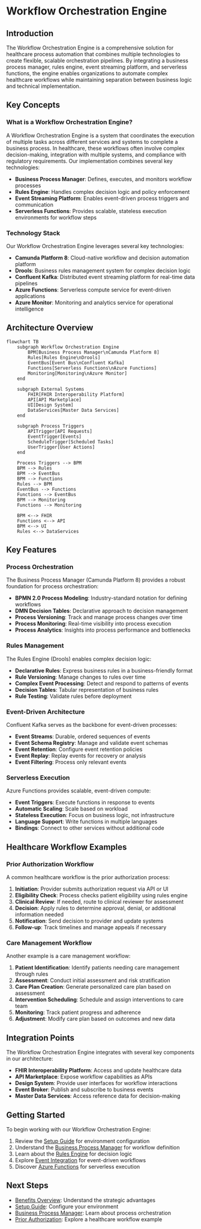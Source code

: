 # Workflow Orchestration Engine

## Introduction

The Workflow Orchestration Engine is a comprehensive solution for healthcare process automation that combines multiple technologies to create flexible, scalable orchestration pipelines. By integrating a business process manager, rules engine, event streaming platform, and serverless functions, the engine enables organizations to automate complex healthcare workflows while maintaining separation between business logic and technical implementation.

## Key Concepts

### What is a Workflow Orchestration Engine?

A Workflow Orchestration Engine is a system that coordinates the execution of multiple tasks across different services and systems to complete a business process. In healthcare, these workflows often involve complex decision-making, integration with multiple systems, and compliance with regulatory requirements. Our implementation combines several key technologies:

- **Business Process Manager**: Defines, executes, and monitors workflow processes
- **Rules Engine**: Handles complex decision logic and policy enforcement
- **Event Streaming Platform**: Enables event-driven process triggers and communication
- **Serverless Functions**: Provides scalable, stateless execution environments for workflow steps

### Technology Stack

Our Workflow Orchestration Engine leverages several key technologies:

- **Camunda Platform 8**: Cloud-native workflow and decision automation platform
- **Drools**: Business rules management system for complex decision logic
- **Confluent Kafka**: Distributed event streaming platform for real-time data pipelines
- **Azure Functions**: Serverless compute service for event-driven applications
- **Azure Monitor**: Monitoring and analytics service for operational intelligence

## Architecture Overview

```mermaid
flowchart TB
    subgraph Workflow Orchestration Engine
        BPM[Business Process Manager\nCamunda Platform 8]
        Rules[Rules Engine\nDrools]
        EventBus[Event Bus\nConfluent Kafka]
        Functions[Serverless Functions\nAzure Functions]
        Monitoring[Monitoring\nAzure Monitor]
    end
    
    subgraph External Systems
        FHIR[FHIR Interoperability Platform]
        API[API Marketplace]
        UI[Design System]
        DataServices[Master Data Services]
    end
    
    subgraph Process Triggers
        APITrigger[API Requests]
        EventTrigger[Events]
        ScheduleTrigger[Scheduled Tasks]
        UserTrigger[User Actions]
    end
    
    Process Triggers --> BPM
    BPM --> Rules
    BPM --> EventBus
    BPM --> Functions
    Rules --> BPM
    EventBus --> Functions
    Functions --> EventBus
    BPM --> Monitoring
    Functions --> Monitoring
    
    BPM <--> FHIR
    Functions <--> API
    BPM <--> UI
    Rules <--> DataServices
```

## Key Features

### Process Orchestration

The Business Process Manager (Camunda Platform 8) provides a robust foundation for process orchestration:

- **BPMN 2.0 Process Modeling**: Industry-standard notation for defining workflows
- **DMN Decision Tables**: Declarative approach to decision management
- **Process Versioning**: Track and manage process changes over time
- **Process Monitoring**: Real-time visibility into process execution
- **Process Analytics**: Insights into process performance and bottlenecks

### Rules Management

The Rules Engine (Drools) enables complex decision logic:

- **Declarative Rules**: Express business rules in a business-friendly format
- **Rule Versioning**: Manage changes to rules over time
- **Complex Event Processing**: Detect and respond to patterns of events
- **Decision Tables**: Tabular representation of business rules
- **Rule Testing**: Validate rules before deployment

### Event-Driven Architecture

Confluent Kafka serves as the backbone for event-driven processes:

- **Event Streams**: Durable, ordered sequences of events
- **Event Schema Registry**: Manage and validate event schemas
- **Event Retention**: Configure event retention policies
- **Event Replay**: Replay events for recovery or analysis
- **Event Filtering**: Process only relevant events

### Serverless Execution

Azure Functions provides scalable, event-driven compute:

- **Event Triggers**: Execute functions in response to events
- **Automatic Scaling**: Scale based on workload
- **Stateless Execution**: Focus on business logic, not infrastructure
- **Language Support**: Write functions in multiple languages
- **Bindings**: Connect to other services without additional code

## Healthcare Workflow Examples

### Prior Authorization Workflow

A common healthcare workflow is the prior authorization process:

1. **Initiation**: Provider submits authorization request via API or UI
2. **Eligibility Check**: Process checks patient eligibility using rules engine
3. **Clinical Review**: If needed, route to clinical reviewer for assessment
4. **Decision**: Apply rules to determine approval, denial, or additional information needed
5. **Notification**: Send decision to provider and update systems
6. **Follow-up**: Track timelines and manage appeals if necessary

### Care Management Workflow

Another example is a care management workflow:

1. **Patient Identification**: Identify patients needing care management through rules
2. **Assessment**: Conduct initial assessment and risk stratification
3. **Care Plan Creation**: Generate personalized care plan based on assessment
4. **Intervention Scheduling**: Schedule and assign interventions to care team
5. **Monitoring**: Track patient progress and adherence
6. **Adjustment**: Modify care plan based on outcomes and new data

## Integration Points

The Workflow Orchestration Engine integrates with several key components in our architecture:

- **FHIR Interoperability Platform**: Access and update healthcare data
- **API Marketplace**: Expose workflow capabilities as APIs
- **Design System**: Provide user interfaces for workflow interactions
- **Event Broker**: Publish and subscribe to business events
- **Master Data Services**: Access reference data for decision-making

## Getting Started

To begin working with our Workflow Orchestration Engine:

1. Review the [Setup Guide](setup-guide.md) for environment configuration
2. Understand the [Business Process Manager](../02-core-functionality/business-process-manager.md) for workflow definition
3. Learn about the [Rules Engine](../02-core-functionality/rules-engine.md) for decision logic
4. Explore [Event Integration](../02-core-functionality/event-integration.md) for event-driven workflows
5. Discover [Azure Functions](../02-core-functionality/azure-functions.md) for serverless execution

## Next Steps

- [Benefits Overview](benefits-overview.md): Understand the strategic advantages
- [Setup Guide](setup-guide.md): Configure your environment
- [Business Process Manager](../02-core-functionality/business-process-manager.md): Learn about process orchestration
- [Prior Authorization](../04-healthcare-integration/prior-authorization.md): Explore a healthcare workflow example

